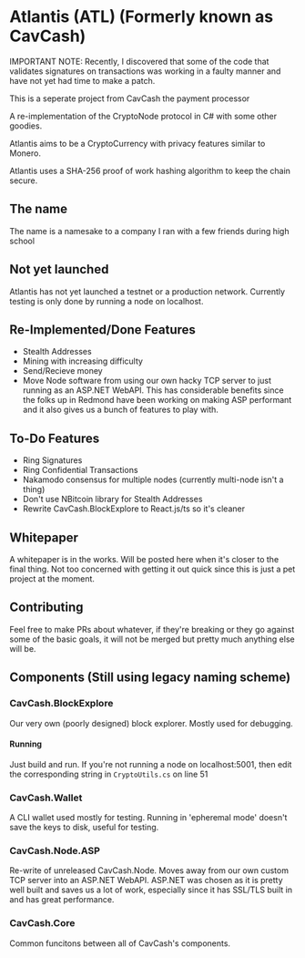 # Atlantis (ATL) (Formerly known as CavCash)

IMPORTANT NOTE: Recently, I discovered that some of the code that validates signatures on transactions was working in a faulty manner and have not yet had time to make a patch. 

This is a seperate project from CavCash the payment processor

A re-implementation of the CryptoNode protocol in C# with some other goodies.

Atlantis aims to be a CryptoCurrency with privacy features similar to Monero.

Atlantis uses a SHA-256 proof of work hashing algorithm to keep the chain secure.

## The name
The name is a namesake to a company I ran with a few friends during high school

## Not yet launched
Atlantis has not yet launched a testnet or a production network. Currently testing is only done by running a node on localhost.

## Re-Implemented/Done Features
- Stealth Addresses
- Mining with increasing difficulty
- Send/Recieve money
- Move Node software from using our own hacky TCP server to just running as an ASP.NET WebAPI. This has considerable benefits since the folks up in Redmond have been working on making ASP performant and it also gives us a bunch of features to play with.

## To-Do Features
- Ring Signatures
- Ring Confidential Transactions
- Nakamodo consensus for multiple nodes (currently multi-node isn't a thing)
- Don't use NBitcoin library for Stealth Addresses
- Rewrite CavCash.BlockExplore to React.js/ts so it's cleaner

## Whitepaper
A whitepaper is in the works. Will be posted here when it's closer to the final thing. Not too concerned with getting it out quick since this is just a pet project at the moment.

## Contributing
Feel free to make PRs about whatever, if they're breaking or they go against some of the basic goals, it will not be merged but pretty much anything else will be.

## Components (Still using legacy naming scheme)

### CavCash.BlockExplore
Our very own (poorly designed) block explorer. Mostly used for debugging. 
#### Running
Just build and run. If you're not running a node on localhost:5001, then edit the corresponding string in `CryptoUtils.cs` on line 51

### CavCash.Wallet
A CLI wallet used mostly for testing. Running in 'epheremal mode' doesn't save the keys to disk, useful for testing.

### CavCash.Node.ASP
Re-write of unreleased CavCash.Node. Moves away from our own custom TCP server into an ASP.NET WebAPI. ASP.NET was chosen as it is pretty well built and saves us a lot of work, especially since it has SSL/TLS built in and has great performance.

### CavCash.Core
Common funcitons between all of CavCash's components.
